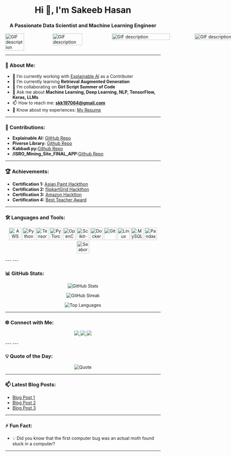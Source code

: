 <h1 align="center">Hi 👋, I'm Sakeeb Hasan</h1>
<h3 align="center">A Passionate Data Scientist and Machine Learning Engineer</h3>

<div style="display: flex; width: 100vw; height: auto; margin: 0; padding: 0;">
  <img src="https://i.gifer.com/PcUC.gif" style="width: 40%; height: auto; margin: 0;" alt="GIF description">
  <img src="https://i.gifer.com/PcUC.gif" style="width: 50%; height: auto; margin: 0;" alt="GIF description">
  <img src="https://i.gifer.com/PcUC.gif" style="width: 70%; height: auto; margin: 0;" alt="GIF description">
  <img src="https://i.gifer.com/PcUC.gif" style="width: 90%; height: auto; margin: 0;" alt="GIF description">
  
</div>


---

### 💫 About Me:

- 🔭 I’m currently working with [Explainable AI](https://github.com/Sakeebhasan123456/explainableai) as a Contributer
- 🌱 I’m currently learning **Retrieval Augmented Generation**
- 👯 I’m collaborating on **Girl Script Summer of Code**
- 💬 Ask me about **Machine Learning, Deep Learning, NLP, TensorFlow, Keras, LLMs**
- 📫 How to reach me: **skk197064@gmail.com**
- 📄 Know about my experiences: [My Resume](https://drive.google.com/file/d/1aLHAeTZ9S99pWdw-DGYrpIMfmUnQ2gqM/view?usp=drivesdk)

---

### 🚀 Contributions:

- **Explainable AI:** [GitHub Repo](https://github.com/Sakeebhasan123456/explainableai)
- **Piverse Library:** [Github Repo](https://github.com/Sakeebhasan123456/PyVerse)
- **Kabbadi py:**[Github Repo](https://github.com/Sakeebhasan123456/kabaddiPy)
- **/ISRO_Mining_Site_FINAL_APP:**[Github Repo](https://github.com/Sakeebhasan123456/ISRO_Mining_Site_FINAL_APP)

---

### 🏆 Achievements:

- **Certification 1:** [Asian Paint Hackthon](https://drive.google.com/file/d/1auCTpRKZH2ipYf55SDP0AyXAGaLOaAWh/view?usp=drivesdk)
- **Certification 2:** [flipkartGrid Hackthon](https://drive.google.com/file/d/1b1NNk-V0pZH_qZI4ZsKf7i4k1hAsp3cF/view?usp=drivesdk)
- **Certification 3:** [Amazon Hacktton](https://drive.google.com/file/d/1awjAphr6G2N9OEq9Wtb7DeOKsLS_0LBA/view?usp=drivesdk)
- **Certification 4:**  [Best Teacher Award](https://drive.google.com/file/d/1SWswNVIZILwUrpCBDHJz7fAKlZlagn2n/view)

---

### 🛠️ Languages and Tools:

<p align="center">
  <img src="https://www.vectorlogo.zone/logos/amazon_aws/amazon_aws-icon.svg" alt="AWS" width="40" height="40"/>
  <img src="https://www.vectorlogo.zone/logos/python/python-icon.svg" alt="Python" width="40" height="40"/>
  <img src="https://www.vectorlogo.zone/logos/tensorflow/tensorflow-icon.svg" alt="TensorFlow" width="40" height="40"/>
  <img src="https://www.vectorlogo.zone/logos/pytorch/pytorch-icon.svg" alt="PyTorch" width="40" height="40"/>
  <img src="https://www.vectorlogo.zone/logos/opencv/opencv-icon.svg" alt="OpenCV" width="40" height="40"/>
  <img src="https://upload.wikimedia.org/wikipedia/commons/0/05/Scikit_learn_logo_small.svg" alt="Scikit-Learn" width="40" height="40"/>
  <img src="https://www.vectorlogo.zone/logos/docker/docker-icon.svg" alt="Docker" width="40" height="40"/>
  <img src="https://www.vectorlogo.zone/logos/git-scm/git-scm-icon.svg" alt="Git" width="40" height="40"/>
  <img src="https://www.vectorlogo.zone/logos/linux/linux-icon.svg" alt="Linux" width="40" height="40"/>
  <img src="https://www.vectorlogo.zone/logos/mysql/mysql-icon.svg" alt="MySQL" width="40" height="40"/>
  <img src="https://pandas.pydata.org/static/img/pandas_mark.svg" alt="Pandas" width="40" height="40"/>
  <img src="https://seaborn.pydata.org/_static/logo-wide-lightbg.svg" alt="Seaborn" width="40" height="40"/>
</p>
---
---

### 📊 GitHub Stats:

<p align="center">
  <img src="https://github-readme-stats.vercel.app/api?username=sakeebhasan123456&show_icons=true&theme=radical" alt="GitHub Stats" />
</p>

<p align="center">
  <img src="https://github-readme-streak-stats.herokuapp.com/?user=sakeebhasan123456&theme=radical" alt="GitHub Streak" />
</p>

<p align="center">
  <img src="https://github-readme-stats.vercel.app/api/top-langs/?username=sakeebhasan123456&layout=compact&theme=radical" alt="Top Languages" />
</p>

---
### 🌐 Connect with Me:

<p align="center">
  <a href="https://linkedin.com/in/sakeebhasan" target="_blank">
    <img src="https://img.shields.io/badge/-Sakeeb%20Hasan-blue?style=flat-square&logo=Linkedin&logoColor=white&link=https://linkedin.com/in/sakeebhasan"/>
  </a>
  <a href="https://www.kaggle.com/sakibhasanml" target="_blank">
    <img src="https://img.shields.io/badge/-Sakib%20Hasan-20BEFF?style=flat-square&logo=Kaggle&logoColor=white&link=https://www.kaggle.com/sakibhasanml"/>
  </a>
  <a href="mailto:skk197064@gmail.com">
    <img src="https://img.shields.io/badge/-skk197064@gmail.com-D14836?style=flat-square&logo=Gmail&logoColor=white&link=mailto:skk197064@gmail.com"/>
  </a>
</p>
---
---

### 💡 Quote of the Day:

<p align="center">
  <img src="https://quotes-github-readme.vercel.app/api?type=horizontal&theme=radical" alt="Quote"/>
</p>

---

### 📫 Latest Blog Posts:

<!-- BLOG-POST-LIST:START -->
- [Blog Post 1](#)
- [Blog Post 2](#)
- [Blog Post 3](#)
<!-- BLOG-POST-LIST:END -->

---

### ⚡ Fun Fact:

- 💡 Did you know that the first computer bug was an actual moth found stuck in a computer?

---



<!--
**Sakeebhasan123456/Sakeebhasan123456** is a ✨ _special_ ✨ repository because its `README.md` (this file) appears on your GitHub profile.

Here are some ideas to get you started:

- 🔭 I’m currently working on ...
- 🌱 I’m currently learning ...
- 👯 I’m looking to collaborate on ...
- 🤔 I’m looking for help with ...
- 💬 Ask me about ...
- 📫 How to reach me: ...
- 😄 Pronouns: ...
- ⚡ Fun fact: ...
-->
